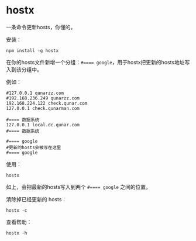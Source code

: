 hostx
===========

一条命令更新hosts，你懂的。

安装：

    npm install -g hostx

在你的hosts文件新增一个分组：`#==== google`，用于hostx把更新的hosts地址写入到该分组中。

例如：

    #127.0.0.1 qunarzz.com
    #192.168.236.249 qunarzz.com
    192.168.224.122 check.qunar.com
    127.0.0.1 check.qunarman.com

    #==== 数据系统
    127.0.0.1 local.dc.qunar.com
    #==== 数据系统

    #==== google
    #更新的hosts会被写在这里
    #==== google


使用：

    hostx

如上，会把最新的hosts写入到两个 `#==== google` 之间的位置。

清除掉已经更新的 hosts：

    hostx -c

查看帮助：

    hostx -h
